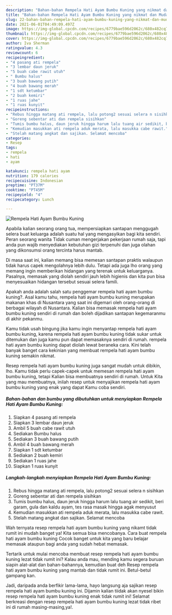 ```yaml
---
description: "Bahan-bahan Rempela Hati Ayam Bumbu Kuning yang nikmat dan Mudah Dibuat"
title: "Bahan-bahan Rempela Hati Ayam Bumbu Kuning yang nikmat dan Mudah Dibuat"
slug: 22-bahan-bahan-rempela-hati-ayam-bumbu-kuning-yang-nikmat-dan-mudah-dibuat
date: 2021-06-01T04:49:09.497Z
image: https://img-global.cpcdn.com/recipes/6779bae596d2062c/680x482cq70/rempela-hati-ayam-bumbu-kuning-foto-resep-utama.jpg
thumbnail: https://img-global.cpcdn.com/recipes/6779bae596d2062c/680x482cq70/rempela-hati-ayam-bumbu-kuning-foto-resep-utama.jpg
cover: https://img-global.cpcdn.com/recipes/6779bae596d2062c/680x482cq70/rempela-hati-ayam-bumbu-kuning-foto-resep-utama.jpg
author: Iva Sherman
ratingvalue: 4.3
reviewcount: 6
recipeingredient:
- "4 pasang ati rempela"
- "3 lembar daun jeruk"
- "5 buah cabe rawit utuh"
- " Bumbu halus"
- "3 buah bawang putih"
- "4 buah bawang merah"
- "1 sdt ketumbar"
- "2 buah kemiri"
- "1 ruas jahe"
- "1 ruas kunyit"
recipeinstructions:
- "Rebus hingga matang ati rempela, lalu potong2 sesuai selera n sisihkan"
- "Goreng sebentar ati dan rempela sisihkan"
- "Tumis bumbu halus, daun jeruk hingga harum lalu tuang air sedikit, beri garam, gula dan kaldu ayam, tes rasa masak hingga agak menyusut"
- "Kemudian masukkan ati rempela aduk merata, lalu masukka cabe rawit."
- "Stelah matang angkat dan sajikan. Selamat mencoba"
categories:
- Resep
tags:
- rempela
- hati
- ayam

katakunci: rempela hati ayam 
nutrition: 179 calories
recipecuisine: Indonesian
preptime: "PT37M"
cooktime: "PT45M"
recipeyield: "4"
recipecategory: Lunch

---
```



![Rempela Hati Ayam Bumbu Kuning](https://img-global.cpcdn.com/recipes/6779bae596d2062c/680x482cq70/rempela-hati-ayam-bumbu-kuning-foto-resep-utama.jpg)

Apabila kalian seorang orang tua, mempersiapkan santapan menggugah selera buat keluarga adalah suatu hal yang mengasyikan bagi kita sendiri. Peran seorang  wanita Tidak cuman mengerjakan pekerjaan rumah saja, tapi anda pun wajib menyediakan kebutuhan gizi terpenuhi dan juga olahan yang dikonsumsi orang tercinta harus mantab.

Di masa  saat ini, kalian memang bisa memesan santapan praktis walaupun tidak harus capek mengolahnya lebih dulu. Tetapi ada juga lho orang yang memang ingin memberikan hidangan yang terenak untuk keluarganya. Pasalnya, memasak yang diolah sendiri jauh lebih higienis dan kita pun bisa menyesuaikan hidangan tersebut sesuai selera famili. 



Apakah anda adalah salah satu penggemar rempela hati ayam bumbu kuning?. Asal kamu tahu, rempela hati ayam bumbu kuning merupakan makanan khas di Nusantara yang saat ini digemari oleh orang-orang di berbagai wilayah di Nusantara. Kalian bisa memasak rempela hati ayam bumbu kuning sendiri di rumah dan boleh dijadikan santapan kegemaranmu di akhir pekanmu.

Kamu tidak usah bingung jika kamu ingin menyantap rempela hati ayam bumbu kuning, karena rempela hati ayam bumbu kuning tidak sukar untuk ditemukan dan juga kamu pun dapat memasaknya sendiri di rumah. rempela hati ayam bumbu kuning dapat diolah lewat beraneka cara. Kini telah banyak banget cara kekinian yang membuat rempela hati ayam bumbu kuning semakin nikmat.

Resep rempela hati ayam bumbu kuning juga sangat mudah untuk dibikin, lho. Kamu tidak perlu capek-capek untuk memesan rempela hati ayam bumbu kuning, tetapi Kalian bisa membuatnya sendiri di rumah. Untuk Kita yang mau membuatnya, inilah resep untuk menyajikan rempela hati ayam bumbu kuning yang enak yang dapat Kamu coba sendiri.

<!--inarticleads1-->

##### Bahan-bahan dan bumbu yang dibutuhkan untuk menyiapkan Rempela Hati Ayam Bumbu Kuning:

1. Siapkan 4 pasang ati rempela
1. Siapkan 3 lembar daun jeruk
1. Ambil 5 buah cabe rawit utuh
1. Sediakan  Bumbu halus
1. Sediakan 3 buah bawang putih
1. Ambil 4 buah bawang merah
1. Siapkan 1 sdt ketumbar
1. Sediakan 2 buah kemiri
1. Sediakan 1 ruas jahe
1. Siapkan 1 ruas kunyit




<!--inarticleads2-->

##### Langkah-langkah menyiapkan Rempela Hati Ayam Bumbu Kuning:

1. Rebus hingga matang ati rempela, lalu potong2 sesuai selera n sisihkan
1. Goreng sebentar ati dan rempela sisihkan
1. Tumis bumbu halus, daun jeruk hingga harum lalu tuang air sedikit, beri garam, gula dan kaldu ayam, tes rasa masak hingga agak menyusut
1. Kemudian masukkan ati rempela aduk merata, lalu masukka cabe rawit.
1. Stelah matang angkat dan sajikan. Selamat mencoba




Wah ternyata resep rempela hati ayam bumbu kuning yang nikamt tidak rumit ini mudah banget ya! Kita semua bisa mencobanya. Cara buat rempela hati ayam bumbu kuning Cocok banget untuk kita yang baru belajar memasak ataupun bagi anda yang sudah hebat memasak.

Tertarik untuk mulai mencoba membuat resep rempela hati ayam bumbu kuning lezat tidak rumit ini? Kalau anda mau, mending kamu segera buruan siapin alat-alat dan bahan-bahannya, kemudian buat deh Resep rempela hati ayam bumbu kuning yang mantab dan tidak rumit ini. Betul-betul gampang kan. 

Jadi, daripada anda berfikir lama-lama, hayo langsung aja sajikan resep rempela hati ayam bumbu kuning ini. Dijamin kalian tiidak akan nyesel bikin resep rempela hati ayam bumbu kuning enak tidak rumit ini! Selamat berkreasi dengan resep rempela hati ayam bumbu kuning lezat tidak ribet ini di rumah masing-masing,ya!.

